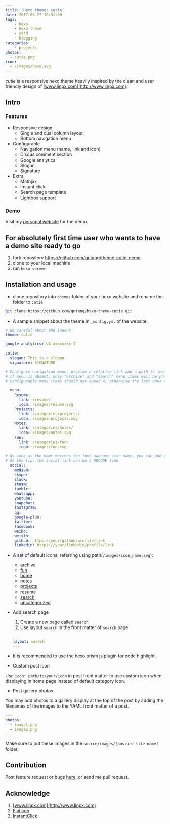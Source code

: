 ```yaml
---
title: 'Hexo theme: cutie'
date: 2017-06-27 10:31:00
tags:
	- hexo
	- hexo theme
	- card
	- blogging
categories:
	- projects
photos:
  - cutie.png
icon:
  - /images/hexo.svg
---
```


_cutie_ is a responsive hexo theme heavily inspired by the clean and user friendly design of [www.linpx.com](http://www.linpx.com).

## Intro

### Features

* Responsive design
	* Single and dual column layout
	* Bottom navigation menu
* Configurable
	* Navigation menu (name, link and icon)
	* Disqus comment section
	* Google analytics
	* Slogan
	* Signature
* Extra
	* Mathjax
	* Instant click
	* Search page template
	* Lightbox support

### Demo

Visit my [personal website](https://qutang.github.io) for the demo.

## For absolutely first time user who wants to have a demo site ready to go

1. fork repository https://github.com/qutang/theme-cutie-demo
1. clone to your local machine
1. run `hexo server`

## Installation and usage

* clone repository into `themes` folder of your hexo website and rename the folder to `cutie`

```bash
git clone https://github.com/qutang/hexo-theme-cutie.git
```

* A sample snippet about the theme in `_config.yml` of the website:

```yaml
# Be careful about the indent
theme: cutie

google-analytics: UA-xxxxxxxx-1

cutie:
  slogan: This is a slogan.
  signature: SIGNATURE

# Configure navigation menu, provide a relative link and a path to icon (icon should better be square)
# If menu is absent, only "archive" and "search" menu items will be preserved
# Configurable menu items should not exeed 4, otherwise the last ones will be ignored

  menu:
    Resume: 
      link: /resume/
      icon: /images/resume.svg
    Projects: 
      link: /categories/projects/
      icon: /images/projects.svg
    Notes: 
      link: /categories/notes/
      icon: /images/notes.svg
    Fun: 
      link: /categories/fun/
      icon: /images/fun.svg

# As long as the name matches the font awesome icon name, you can add even more social links
# As the tip: the social link can be a QRCODE link
  social:
    medium: 
    skype: 
    slack: 
    steam: 
    tumblr: 
    whatsapp: 
    youtube: 
    snapchat: 
    instagram: 
    qq: 
    google-plus: 
    twitter: 
    facebook: 
    weibo: 
    weixin: 
    github: https://your/github/profile/link
    linkedin: https://your/linkedin/profile/link
```

* A set of default icons, referring using path(`/images/icon_name.svg`):
	* [archive](https://qutang.github.io/images/archive.svg)
	* [fun](https://qutang.github.io/images/fun.svg)
	* [home](https://qutang.github.io/images/home.svg)
	* [notes](https://qutang.github.io/images/notes.svg)
	* [projects](https://qutang.github.io/images/projects.svg)
	* [resume](https://qutang.github.io/images/resume.svg)
	* [search](https://qutang.github.io/images/search.svg)
	* [uncategorized](https://qutang.github.io/images/uncategorized.svg)

* Add search page
	1. Create a new page called `search`
	1. Use layout `search` in the front matter of `search` page

  ```yaml
  ---
  layout: search
  ---
  ```

* It is recommended to use the hexo prism js plugin for code highlight.

* Custom post icon

Use `icon: path/to/your/icon` in post front matter to use custom icon when displaying in home page instead of default category icon.

* Post gallery photos

You may add photos to a gallery display at the top of the post by adding the filenames of the images to the YAML front matter of a post.

```yaml
---
photos:
  - image1.png
  - image2.png
---
```

Make sure to put these images in the `source/images/[posture-file-name]` folder.

## Contribution
Post feature request or bugs [here](https://github.com/qutang/hexo-theme-cutie/issues), or send me pull request.

## Acknowledge

1. [www.linpx.com](http://www.linpx.com)
1. [Flaticon](http://www.flaticon.com/)
1. [InstantClick](http://instantclick.io)